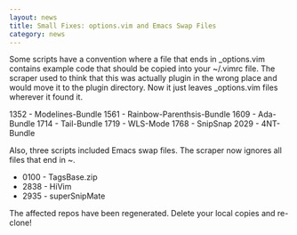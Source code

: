 ```yaml
---
layout: news
title: Small Fixes: options.vim and Emacs Swap Files
category: news
---
```


Some scripts have a convention where a file that ends in \_options.vim
contains example code that should be copied into your ~/.vimrc file.
The scraper used to think that this was actually plugin in the wrong place
and would move it to the plugin directory.  Now it just leaves \_options.vim
files wherever it found it.

 1352 - Modelines-Bundle
 1561 - Rainbow-Parenthsis-Bundle
 1609 - Ada-Bundle
 1714 - Tail-Bundle
 1719 - WLS-Mode
 1768 - SnipSnap
 2029 - 4NT-Bundle

Also, three scripts included Emacs swap files.  The scraper now ignores all
files that end in ~.

 * 0100 - TagsBase.zip
 * 2838 - HiVim
 * 2935 - superSnipMate

The affected repos have been regenerated.  Delete your local copies
and re-clone!

